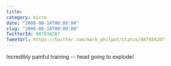 ```yaml
---
title: 
category: micro
date: "2008-08-14T00:00:00"
slug: "2008-08-14T00:00:00"
TwitterId: 887934207
TweetUrl: https://twitter.com/mark_philpot/status/887934207
---
```


Incredibly painful training -- head going to explode!
